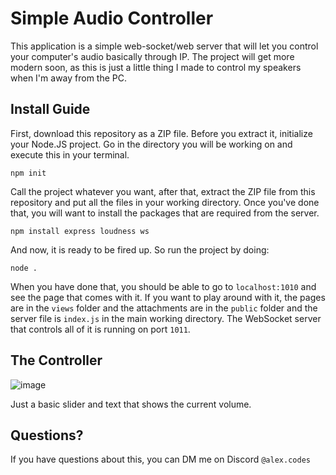 # Simple Audio Controller
This application is a simple web-socket/web server that will let you control your computer's audio basically through IP. The project will get more modern soon, as this is just a little thing I made to control my speakers when I'm away from the PC.
## Install Guide
First, download this repository as a ZIP file. Before you extract it, initialize your Node.JS project. Go in the directory you will be working on and execute this in your terminal.
```
npm init
```
Call the project whatever you want, after that, extract the ZIP file from this repository and put all the files in your working directory.
Once you've done that, you will want to install the packages that are required from the server.
```
npm install express loudness ws
```
And now, it is ready to be fired up. So run the project by doing:
```
node .
```
When you have done that, you should be able to go to `localhost:1010` and see the page that comes with it. If you want to play around with it, the pages are in the `views` folder and the attachments are in the `public` folder and the server file is `index.js` in the main working directory. The WebSocket server that controls all of it is running on port `1011`.
## The Controller
![image](https://github.com/user-attachments/assets/4e9a2262-0a18-4623-a628-dfeb9392d4b2)

Just a basic slider and text that shows the current volume.

## Questions?

If you have questions about this, you can DM me on Discord `@alex.codes`
